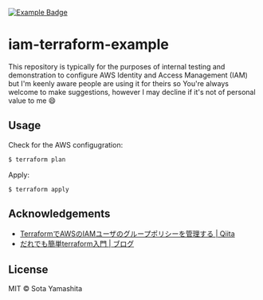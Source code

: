 [example-badge]: https://img.shields.io/badge/Example-infra-orange.svg?style=flat-square
[example-link]:  https://github.com/search?utf8=%E2%9C%93&q=example%2Buser%3Asotayamashita&type=Repositories&ref=searchresults

[![Example Badge][example-badge]][example-link]

# iam-terraform-example

This repository is typically for the purposes of internal testing and demonstration to configure AWS Identity and Access Management (IAM) but I'm keenly aware people are using it for theirs so You're always welcome to make suggestions, however I may decline if it's not of personal value to me :smile:

## Usage

Check for the AWS configugration:

```bash
$ terraform plan
```

Apply:

```
$ terraform apply
```

## Acknowledgements

+ [TerraformでAWSのIAMユーザのグループポリシーを管理する | Qiita](http://qiita.com/minamijoyo/items/a7da998cbd263164b4d5)
+ [だれでも簡単terraform入門 | ブログ](http://blog.takasing.ninja/entry/2015/06/04/150000)

## License

MIT © Sota Yamashita
